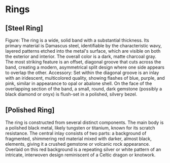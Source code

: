 # Rings

## [Steel Ring]

Figure: The ring is a wide, solid band with a substantial thickness. Its primary material is Damascus steel, identifiable by the characteristic wavy, layered patterns etched into the metal's surface, which are visible on both the exterior and interior. The overall color is a dark, matte charcoal gray. The most striking feature is an offset, diagonal groove that cuts across the band, creating a modern, asymmetrical split design where one side appears to overlap the other.
Accessory: Set within the diagonal groove is an inlay with an iridescent, multicolored quality, showing flashes of blue, purple, and pink, similar in appearance to opal or abalone shell. On the face of the overlapping section of the band, a small, round, dark gemstone (possibly a black diamond or onyx) is flush-set in a polished, silvery bezel.

## [Polished Ring]

The ring is constructed from several distinct components. The main body is a polished black metal, likely tungsten or titanium, known for its scratch resistance. The central inlay consists of two parts: a background of fragmented, shimmering red material mixed with darker, almost black, elements, giving it a crushed gemstone or volcanic rock appearance. Overlaid on this red background is a repeating silver or white pattern of an intricate, interwoven design reminiscent of a Celtic dragon or knotwork.